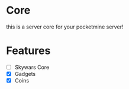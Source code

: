 # Core
this is a server core for your pocketmine server!
# Features
- [ ] Skywars Core
- [x] Gadgets
- [x] Coins
